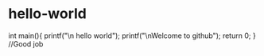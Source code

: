 # hello-world
int main(){
printf("\n hello world");
printf("\nWelcome to github");
return 0;
}
//Good job
